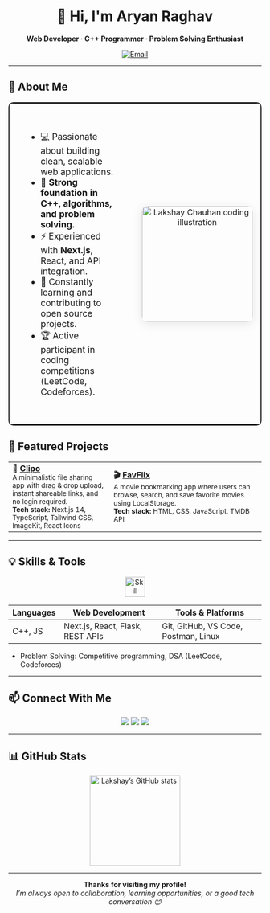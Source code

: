 <!-- Professional & Beautiful GitHub Profile README for Aryan Raghav -->

<h1 align="center">👋 Hi, I'm Aryan Raghav</h1>
<p align="center"><b>Web Developer · C++ Programmer · Problem Solving Enthusiast</b></p>

<p align="center">
  <a href="mailto:delhibhanu2@gmail.com">
    <img src="https://img.shields.io/badge/Email-delhibhanu2@gmail.com-red?style=flat-square&logo=gmail" alt="Email">
  </a>
  <!-- Add your LinkedIn or other socials here -->
</p>

---

## 🚀 About Me

<div align="center">

<table width="1000" style="width:1000px; max-width:100%; border:2px solid #222; border-radius:10px;">
  <tr>
    <td width="62%" style="vertical-align:middle; padding:36px 32px; font-size:1.1em;">
<ul>
  <li>💻 Passionate about building clean, scalable web applications.</li>
  <li>🧠 <b>Strong foundation in C++, algorithms, and problem solving.</b></li>
  <li>⚡ Experienced with <b>Next.js</b>, React, and API integration.</li>
  <li>🌱 Constantly learning and contributing to open source projects.</li>
  <li>🏆 Active participant in coding competitions (LeetCode, Codeforces).</li>
</ul>
    </td>
    <td width="25%" align="center" style="vertical-align:middle; padding:16px;">
      <img src="https://i.pinimg.com/736x/86/a1/21/86a121da9e20aaa56fd43cac35a367b7.jpg" width="220" height="230" alt="Lakshay Chauhan coding illustration" style="border-radius:10px; object-fit:cover; box-shadow:0 4px 20px rgba(0,0,0,0.1);"/>
    </td>
  </tr>
</table>

</div>

## 🌟 Featured Projects

<table>
  <tr>
    <td width="40%">
      <b>📎 <a href="https://github.com/ctrlcoded/clipo" target="_blank">Clipo</a></b><br>
      <sub>A minimalistic file sharing app with drag & drop upload, instant shareable links, and no login required.<br>
      <b>Tech stack:</b> Next.js 14, TypeScript, Tailwind CSS, ImageKit, React Icons</sub>
    </td>
    <td width="60%">
      <b>🎬 <a href="https://github.com/ctrlcoded/favflix" target="_blank">FavFlix</a></b><br>
      <sub>A movie bookmarking app where users can browse, search, and save favorite movies using LocalStorage.<br>
      <b>Tech stack:</b> HTML, CSS, JavaScript, TMDB API</sub>
    </td>
  </tr>
</table>


---

## 💡 Skills & Tools

<p align="center">
  <img src="https://skillicons.dev/icons?i=cpp,python,js,react,nextjs,tailwind,postman,git,linux,vscode" alt="Skill Icons" height="40" />
</p>

<div align="center">
  
| Languages      | Web Development              | Tools & Platforms            |
|--------------------|----------------------------------|----------------------------------|
| C++, JS    | Next.js, React, Flask, REST APIs | Git, GitHub, VS Code, Postman, Linux |

</div>

- Problem Solving: Competitive programming, DSA (LeetCode, Codeforces)  

---

## 📫 Connect With Me

<p align="center">
  <a href="https://github.com/ctrlcoded"><img src="https://img.shields.io/badge/GitHub-181717?style=flat&logo=github&logoColor=white" /></a>
  <a href="mailto:delhibhanu2@gmail.com"><img src="https://img.shields.io/badge/Email-D14836?style=flat&logo=gmail&logoColor=white" /></a>
  <a href="https://www.linkedin.com/in/aryan-raghav-96407b252/"><img src="https://img.shields.io/badge/LinkedIn-0077B5?style=flat&logo=linkedin&logoColor=white" /></a>
</p>

---

## 📊 GitHub Stats

<p align="center">
  <img src="https://github-readme-stats.vercel.app/api?username=ctrlcoded&show_icons=true&theme=tokyonight" alt="Lakshay’s GitHub stats" height="180"/>
</p>

---

<p align="center">
  <b>Thanks for visiting my profile!</b><br>
  <i>I’m always open to collaboration, learning opportunities, or a good tech conversation 😊</i>
</p>
